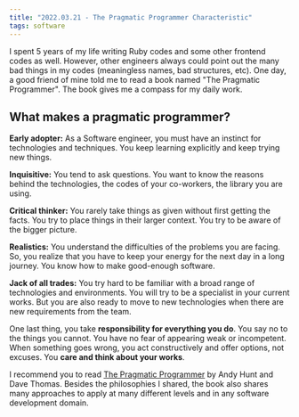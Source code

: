 ```yaml
---
title: "2022.03.21 - The Pragmatic Programmer Characteristic"
tags: software
---
```


I spent 5 years of my life writing Ruby codes and some other frontend codes as well. However, other engineers always could point out the many bad things in my codes (meaningless names, bad structures, etc). One day, a good friend of mine told me to read a book named "The Pragmatic Programmer". The book gives me a compass for my daily work.

## What makes a pragmatic programmer?

**Early adopter:** As a Software engineer, you must have an instinct for technologies and techniques. You keep learning explicitly and keep trying new things.

**Inquisitive:** You tend to ask questions. You want to know the reasons behind the technologies, the codes of your co-workers, the library you are using.

**Critical thinker:** You rarely take things as given without first getting the facts. You try to place things in their larger context. You try to be aware of the bigger picture.

**Realistics:** You understand the difficulties of the problems you are facing. So, you realize that you have to keep your energy for the next day in a long journey. You know how to make good-enough software.

**Jack of all trades:** You try hard to be familiar with a broad range of technologies and environments. You will try to be a specialist in your current works. But you are also ready to move to new technologies when there are new requirements from the team.

One last thing, you take **responsibility for everything you do**. You say no to the things you cannot. You have no fear of appearing weak or incompetent. When something goes wrong, you act constructively and offer options, not excuses. You **care and think about your works**.

I recommend you to read [The Pragmatic Programmer](https://www.goodreads.com/book/show/4099.The_Pragmatic_Programmer) by Andy Hunt and Dave Thomas. Besides the philosophies I shared, the book also shares many approaches to apply at many different levels and in any software development domain.
